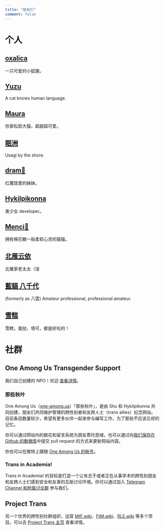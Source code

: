 ```yaml
---
title: "朋友们"
comment: false
---
```


# 个人

## [oxalica](https://oxa.li/)

一只可爱的小狐狸。

## [Yuzu](https://preview.blog-yuzukicat.pages.dev/)

A cat knows human language.

## [Maura](https://t.me/nekobroadcast)

你家松软大猫，超甜超可爱。

## [眠洲](https://twitter.com/usagiByTheShore)

Usagi by the shore.

## [dram🎀](https://dram.page/)

红魔馆里的妹妹。

## [Hykilpikonna](https://profile.hydev.org/)

美少女 developer。

## [Menci💖](https://men.ci/)

拥有棉花糖一般柔软心灵的猫猫。

## [北雁云依](https://stblog.penclub.club/)

北雁家老太太（误

## [藍貓 八千代](https://dawn.moe/)

(formerly as 八雲) Amateur professional, professional amateur.

## [雪糕](https://lyc.sh/blog/)

雪糕，蛋挞，塔可，都是好吃的！

# 社群

## One Among Us Transgender Support

我们自己创建的 NPO！欢迎 [查看详情](https://oneamongus.ca)。

### 那些秋叶

One Among Us（[one-among.us](https://one-among.us)）「那些秋叶」，是由 Shu 和 Hykilpikonna 共同创建，朋友们共同维护管理的跨性别者和友跨人士（trans allies）纪念网站。目前条目数量较少，希望有更多伙伴一起来参与编写工作，为了那些不应该忘却的记忆。

你可以通过网站内的献花和留言系统为朋友寄托思绪，也可以通过向[我们保存在 Github 的数据库](https://github.com/hykilpikonna/our-data/)中提交 pull request 的方式来更新网站内容。

你也可以在推特上跟随 [One Among Us 的帐号](https://twitter.com/oneamong_us)。

### Trans in Academia!

Trans in Academia! 的目标是打造一个让有志于或者正在从事学术的跨性别朋友和友跨人士们感到安全和友善的互助讨论环境。你可以通过加入 [Telegram Channel 和附属讨论群](https://t.me/transacademicorg) 参与我们。

## Project Trans

另一个优秀的跨性别社群组织，运营 [MtF.wiki](https://mtf.wiki)、[FtM.wiki](https://ftm.wiki)、[RLE.wiki](https://rle.wiki) 等多个项目。可以去 [Project Trans 主页](https://project-trans.org) 查看详情。

<!-- ## 跨性别相关 bot -->

<!-- 跨性别相关 bot，一个由社群伙伴自发建立的民间信息交流平台，主营科普、辟谣、投稿和消息推送等板块，无盈利性内容。  -->

<!-- 添加 Bot Channel 群可以获取大量靠谱实用资料，还可以避开空间限流实时收到 bot 的最新推送哦！（群内只用于存放资料和发布消息，不用于聊天，因此设置为全员禁言。） -->

<!-- > 群号：984875990 -->
<!-- > -->
<!-- > 群主：🏳️‍⚧️Trans Bot备用机 (970611264) -->

<!-- **板块介绍** -->

<!-- 1. 科普：文章长度、更新频率和形式不定，内容尽可能覆盖到跨性别相关的方方面面。目前的科普环节由固定撰稿人撰写由 bot 审阅修改，伙伴们亦可携稿件申请成为固定撰稿人。 -->

<!-- 2. 辟谣：以证据充分为前提，针对大小各种谣言，尽可能维护社群良好环境。  -->

<!-- 3. 投稿：完全不收费，形式与内容都较为自由，不拘泥于跨性别相关。易引战的、带广告的和其他经过审核被认为不适合发的来稿将被拒发。目前投稿规则为周六统一发送粉蓝白跨旗投稿，周日统一发送交友投稿（且限 1 张照片）。  -->

<!-- 4. 消息推送：不定时，包含最新的新闻、事件、线上/下活动等内容，无恰饭推广。  -->

<!-- **郑重声明** 我们会尽力保证稿件的真实性，但我们的能力也有限，无法对稿件及其可能产生的连带情况负责。 -->


